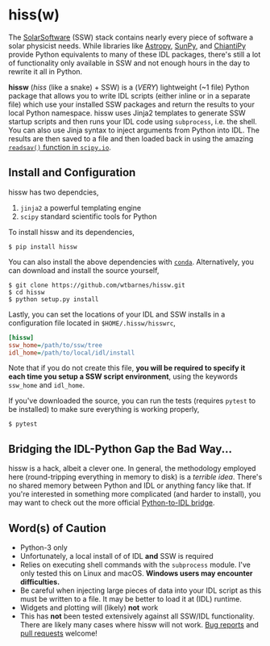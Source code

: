 # hiss(w)

The [SolarSoftware](http://www.lmsal.com/solarsoft/) (SSW) stack contains nearly every piece of software a solar physicist needs. While libraries like [Astropy](http://www.astropy.org/), [SunPy](http://sunpy.org/), and [ChiantiPy](https://github.com/chianti-atomic/ChiantiPy) provide Python equivalents to many of these IDL packages, there's still a lot of functionality only available in SSW and not enough hours in the day to rewrite it all in Python.

**hissw** (*hiss* (like a snake) + SSW) is a (*VERY*) lightweight (~1 file) Python package that allows you to write IDL scripts (either inline or in a separate file) which use your installed SSW packages and return the results to your local Python namespace. hissw uses Jinja2 templates to generate SSW startup scripts and then runs your IDL code using `subprocess`, i.e. the shell. You can also use Jinja syntax to inject arguments from Python into IDL. The results are then saved to a file and then loaded back in using the amazing [`readsav()` function in `scipy.io`](https://docs.scipy.org/doc/scipy-0.14.0/reference/generated/scipy.io.readsav.html).

## Install and Configuration

hissw has two dependcies,

1. `jinja2` a powerful templating engine
2. `scipy` standard scientific tools for Python

To install hissw and its dependencies,

```shell
$ pip install hissw
```

You can also install the above dependencies with [`conda`](https://www.anaconda.com/download/). Alternatively, you can download and install the source yourself,

```shell
$ git clone https://github.com/wtbarnes/hissw.git
$ cd hissw
$ python setup.py install
```

Lastly, you can set the locations of your IDL and SSW installs in a configuration file located in `$HOME/.hissw/hisswrc`,

```ini
[hissw]
ssw_home=/path/to/ssw/tree
idl_home=/path/to/local/idl/install
```

Note that if you do not create this file, **you will be required to specify it each time you setup a SSW script environment**, using the keywords `ssw_home` and `idl_home`.

If you've downloaded the source, you can run the tests (requires `pytest` to be installed) to make sure everything is working properly,

```shell
$ pytest
```

## Bridging the IDL-Python Gap the Bad Way...

hissw is a hack, albeit a clever one. In general, the methodology employed here (round-tripping everything in memory to disk) is a *terrible idea*. There's no shared memory between Python and IDL or anything fancy like that. If you're interested in something more complicated (and harder to install), you may want to check out the more official [Python-to-IDL bridge](https://www.harrisgeospatial.com/docs/Python.html).

## Word(s) of Caution

* Python-3 only
* Unfortunately, a local install of of IDL **and** SSW is required
* Relies on executing shell commands with the `subprocess` module. I've only tested this on Linux and macOS. **Windows users may encounter difficulties.**
* Be careful when injecting large pieces of data into your IDL script as this must be written to a file. It may be better to load it at (IDL) runtime.
* Widgets and plotting will (likely) **not** work
* This has **not** been tested extensively against all SSW/IDL functionality. There are likely many cases where hissw will not work. [Bug reports](https://github.com/wtbarnes/hissw/issues) and [pull requests](https://github.com/wtbarnes/hissw/pulls) welcome!

